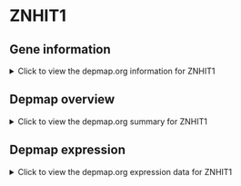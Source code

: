 <h1>ZNHIT1</h1>

<h2>Gene information</h2>
<details>
  <summary>Click to view the depmap.org information for ZNHIT1</summary>
  <iframe src="https://depmap.org/portal/gene/ZNHIT1?tab=about" style="border:none;width:100%;height:800px"></iframe>
</details>

<h2>Depmap overview</h2>
<details>
  <summary>Click to view the depmap.org summary for ZNHIT1</summary>
  <iframe src="https://depmap.org/portal/gene/ZNHIT1?tab=overview" style="border:none;width:100%;height:800px"></iframe>
</details>

<h2>Depmap expression</h2>
<details>
  <summary>Click to view the depmap.org expression data for ZNHIT1</summary>
  <iframe src="https://depmap.org/portal/gene/ZNHIT1?tab=characterization" style="border:none;width:100%;height:800px"></iframe>
</details>


<!--
<h2>Reactome Pathway diagram</h2>
PNAME
-->


